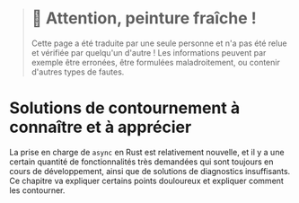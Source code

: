> # 🚧 Attention, peinture fraîche !
>
> Cette page a été traduite par une seule personne et n'a pas été relue et
> vérifiée par quelqu'un d'autre ! Les informations peuvent par exemple être
> erronées, être formulées maladroitement, ou contenir d'autres types de fautes.

<!--
# Workarounds to Know and Love
-->

# Solutions de contournement à connaître et à apprécier

<!--
Rust's `async` support is still fairly new, and there are a handful of
highly-requested features still under active development, as well
as some subpar diagnostics. This chapter will discuss some common pain
points and explain how to work around them.
-->

La prise en charge de `async` en Rust est relativement nouvelle, et il y a une
certain quantité de fonctionnalités très demandées qui sont toujours en cours
de développement, ainsi que de solutions de diagnostics insuffisants. Ce
chapitre va expliquer certains points douloureux et expliquer comment les
contourner.
